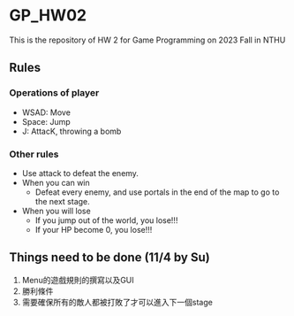 # GP_HW02
This is the repository of HW 2 for Game Programming on 2023 Fall in NTHU

## Rules

### Operations of player

* WSAD: Move
* Space: Jump
* J: AttacK, throwing a bomb

### Other rules

* Use attack to defeat the enemy.
* When you can win
    * Defeat every enemy, and use portals in the end of the map to go to the next stage.
* When you will lose
    * If you jump out of the world, you lose!!!
    * If your HP become 0, you lose!!!

## Things need to be done (11/4 by Su)

1. Menu的遊戲規則的撰寫以及GUI
2. 勝利條件
3. 需要確保所有的敵人都被打敗了才可以進入下一個stage